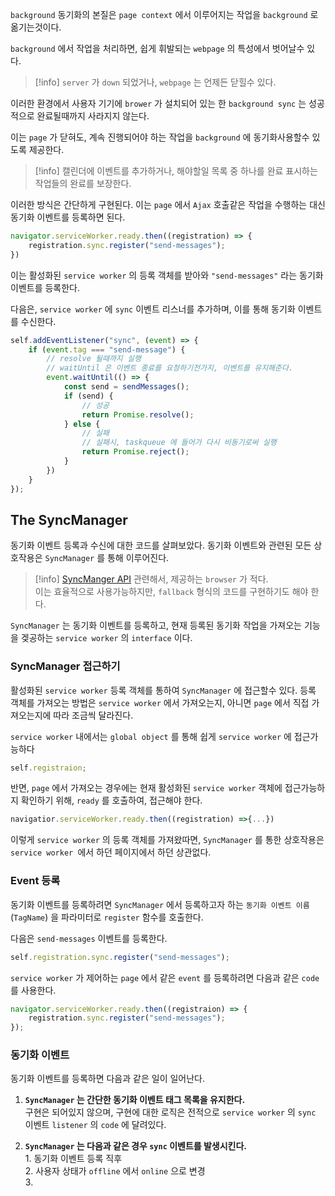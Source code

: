 
`background` 동기화의 본질은 `page context` 에서 이루어지는 작업을 `background` 로 옮기는것이다.

`background` 에서 작업을 처리하면, 쉽게 휘발되는 `webpage` 의 특성에서 벗어날수 있다.
>[!info] `server` 가 `down` 되었거나, `webpage` 는 언제든 닫힐수 있다.

이러한 환경에서 사용자 기기에 `brower` 가 설치되어 있는 한 `background sync` 는 성공적으로 완료될때까지 사라지지 않는다.

이는 `page` 가 닫혀도, 계속 진행되어야 하는 작업을 `background` 에 동기화사용할수 있도록 제공한다.

>[!info] 캘린더에 이벤트를 추가하거나, 해야할일 목록 중 하나를 완료 표시하는 작업들의 완료를 보장한다.

이러한 방식은 간단하게 구현된다.
이는 `page` 에서 `Ajax`  호출같은 작업을 수행하는 대신 동기화 이벤트를 등록하면 된다.

```js
navigator.serviceWorker.ready.then((registration) => {
	registration.sync.register("send-messages");
})
```

이는 활성화된 `service worker` 의 등록 객체를 받아와 `"send-messages"` 라는 동기화 이벤트를 등록한다. 

다음은, `service worker` 에 `sync` 이벤트 리스너를 추가하며, 이를 통해 동기화 이벤트를 수신한다.

```js
self.addEventListener("sync", (event) => {
	if (event.tag === "send-message") {
		// resolve 될때까지 실행
		// waitUntil 은 이벤트 종료를 요청하기전가지, 이벤트를 유지해준다.
		event.waitUntil(() => {
			const send = sendMessages();
			if (send) {
				// 성공 
				return Promise.resolve();
			} else {
				// 실패
				// 실패시, taskqueue 에 들어가 다시 비동기로써 실행
				return Promise.reject();
			}
		})
	}	
});
```

## The SyncManager

동기화 이벤트 등록과 수신에 대한 코드를 살펴보았다.
동기화 이벤트와 관련된 모든 상호작용은 `SyncManager` 를 통해 이루어진다.

>[!info] [SyncManger API](https://caniuse.com/?search=syncmanager) 관련해서, 제공하는 `browser` 가 적다.<br>이는 효율적으로 사용가능하지만, `fallback` 형식의 코드를 구현하기도 해야 한다.

`SyncManager` 는 동기화 이벤트를 등록하고, 현재 등록된 동기화 작업을 가져오는 기능을 겢공하는 `service worker` 의 `interface` 이다.

### SyncManager 접근하기

활성화된 `service worker` 등록 객체를 통하여 `SyncManager` 에 접근할수 있다.
등록 객체를 가져오는 방법은 `service worker`  에서 가져오는지, 아니면 `page` 에서 직접 가져오는지에 따라 조금씩 달라진다.

`service worker` 내에서는 `global object`  를 통해 쉽게 `service worker`  에 접근가능하다

```js
self.registraion;
```

반면, `page` 에서 가져오는 경우에는 현재 활성화된 `service worker` 객체에 접근가능하지 확인하기 위해, `ready` 를 호출하여, 접근해야 한다.

```js
navigatior.serviceWorker.ready.then((registration) =>{...})
```

이렇게 `service worker` 의 등록 객체를 가져왔따면, `SyncManager`  를 통한 상호작용은 `service worker `에서 하던 페이지에서 하던 상관없다.

### Event 등록

동기화 이벤트를 등록하려면 `SyncManager` 에서 등록하고자 하는 `동기화 이벤트 이름`(`TagName`) 을 파라미터로 `register` 함수를 호출한다.

다음은 `send-messages` 이벤트를 등록한다.

```js
self.registration.sync.register("send-messages");
```

`service worker` 가 제어하는 `page` 에서 같은 `event` 를 등록하려면 다음과 같은 `code` 를 사용한다.

```js
navigator.serviceWorker.ready.then((registraion) => {
	registration.sync.register("send-messages");
});
```

### 동기화 이벤트

동기화 이벤트를 등록하면 다음과 같은 일이 일어난다.

1. **`SyncManager`  는 간단한 동기화 이벤트 태그 목록을 유지한다.**<br>구현은 되어있지 않으며, 구현에 대한 로직은 전적으로 `service worker` 의 `sync` 이벤트 `listener` 의 `code` 에 달려있다.

2. **`SyncManager` 는 다음과 같은 경우 `sync` 이벤트를 발생시킨다.**<br>1. 동기화 이벤트 등록 직후<br>2. 사용자 상태가 `offline` 에서 `online` 으로 변경<br>3. 